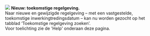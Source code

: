 ![](../../images/icon-info.svg) **Nieuw: toekomstige regelgeving.**  
Naar nieuwe en gewijzigde regelgeving – met een vastgestelde, toekomstige inwerkingtredingsdatum – kan nu worden gezocht op het tabblad ‘Toekomstige regelgeving zoeken’.  
Voor toelichting zie de 'Help' onderaan deze pagina.